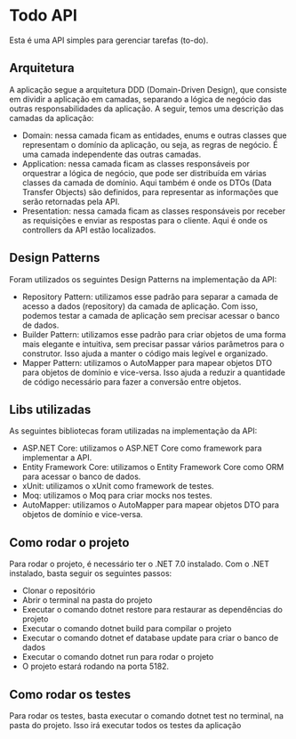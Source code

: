 # Todo API
Esta é uma API simples para gerenciar tarefas (to-do).

## Arquitetura
A aplicação segue a arquitetura DDD (Domain-Driven Design), que consiste em dividir a aplicação em camadas, separando a lógica de negócio das outras responsabilidades da aplicação. A seguir, temos uma descrição das camadas da aplicação:

- Domain: nessa camada ficam as entidades, enums e outras classes que representam o domínio da aplicação, ou seja, as regras de negócio. É uma camada independente das outras camadas.
- Application: nessa camada ficam as classes responsáveis por orquestrar a lógica de negócio, que pode ser distribuída em várias classes da camada de domínio. Aqui também é onde os DTOs (Data Transfer Objects) são definidos, para representar as informações que serão retornadas pela API.
- Presentation: nessa camada ficam as classes responsáveis por receber as requisições e enviar as respostas para o cliente. Aqui é onde os controllers da API estão localizados.

## Design Patterns
Foram utilizados os seguintes Design Patterns na implementação da API:

- Repository Pattern: utilizamos esse padrão para separar a camada de acesso a dados (repository) da camada de aplicação. Com isso, podemos testar a camada de aplicação sem precisar acessar o banco de dados.
- Builder Pattern: utilizamos esse padrão para criar objetos de uma forma mais elegante e intuitiva, sem precisar passar vários parâmetros para o construtor. Isso ajuda a manter o código mais legível e organizado.
- Mapper Pattern: utilizamos o AutoMapper para mapear objetos DTO para objetos de domínio e vice-versa. Isso ajuda a reduzir a quantidade de código necessário para fazer a conversão entre objetos.

## Libs utilizadas
As seguintes bibliotecas foram utilizadas na implementação da API:

- ASP.NET Core: utilizamos o ASP.NET Core como framework para implementar a API.
- Entity Framework Core: utilizamos o Entity Framework Core como ORM para acessar o banco de dados.
- xUnit: utilizamos o xUnit como framework de testes.
- Moq: utilizamos o Moq para criar mocks nos testes.
- AutoMapper: utilizamos o AutoMapper para mapear objetos DTO para objetos de domínio e vice-versa.

## Como rodar o projeto
Para rodar o projeto, é necessário ter o .NET 7.0 instalado. Com o .NET instalado, basta seguir os seguintes passos:

- Clonar o repositório
- Abrir o terminal na pasta do projeto
- Executar o comando dotnet restore para restaurar as dependências do projeto
- Executar o comando dotnet build para compilar o projeto
- Executar o comando dotnet ef database update para criar o banco de dados
- Executar o comando dotnet run para rodar o projeto
- O projeto estará rodando na porta 5182.

## Como rodar os testes
Para rodar os testes, basta executar o comando dotnet test no terminal, na pasta do projeto. Isso irá executar todos os testes da aplicação